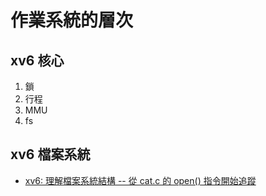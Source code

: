 # 作業系統的層次

## xv6 核心

1. 鎖
2. 行程
3. MMU
4. fs

## xv6 檔案系統

* [xv6: 理解檔案系統結構 -- 從 cat.c 的 open() 指令開始追蹤](https://github.com/riscv2os/riscv2os/wiki/xv6CatRead)
